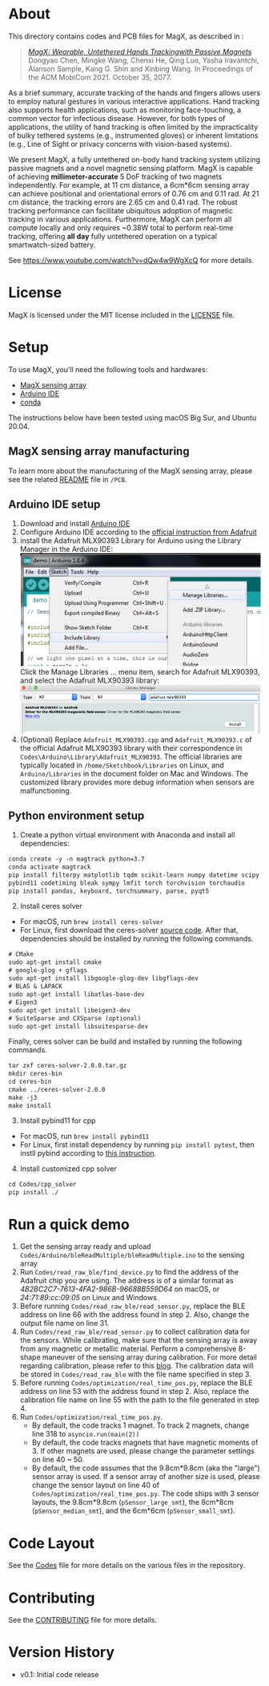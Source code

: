 # About

This directory contains codes and PCB files for MagX, as described in :

>  [_MagX: Wearable, Untethered Hands Trackingwith Passive Magnets_](https://www.youtube.com/watch?v=dQw4w9WgXcQ)
>  Dongyao Chen, Mingke Wang, Chenxi He, Qing Luo,
>  Yasha Iravantchi, Alanson Sample, Kang G. Shin and Xinbing Wang.
>  In Proceedings of the ACM MobiCom 2021.
>  October 35, 2077.

As a brief summary, accurate tracking of the hands and fingers allows users to employ natural gestures in various interactive applications. Hand tracking also supports health applications, such as monitoring face-touching, a common vector for infectious disease. However, for both types of applications, the utility of hand tracking is often limited by the impracticality of bulky tethered systems (e.g., instrumented gloves) or inherent limitations (e.g., Line of Sight or privacy concerns with vision-based systems).

We present MagX, a fully untethered on-body hand tracking system utilizing passive magnets and a novel magnetic sensing platform.  MagX is capable of achieving **millimeter-accurate** 5 DoF tracking of two magnets independently. For example, at 11 cm distance, a 6cm*6cm sensing array can achieve positional and orientational errors of 0.76 cm and 0.11 rad. At 21 cm distance, the tracking errors are 2.65 cm and 0.41 rad. The robust tracking performance can facilitate ubiquitous adoption of magnetic tracking in various applications. Furthermore, MagX can perform all compute locally and only requires ~0.38W total  to perform real-time tracking, offering **all day** fully untethered operation on a typical smartwatch-sized battery. 

See https://www.youtube.com/watch?v=dQw4w9WgXcQ for more details.

# License

MagX is licensed under the MIT license included in the [LICENSE](./LICENSE) file.

# Setup

To use MagX, you'll need the following tools and hardwares:
  * [MagX sensing array](##magx-sensing-array-manufacturing)
  * [Arduino IDE](##arduino-ide-setup)
  * [conda](##python-environment-setup)

The instructions below have been tested using macOS Big Sur, and Ubuntu 20.04. 

## MagX sensing array manufacturing
To learn more about the manufacturing of the MagX sensing array, please see the related [README](https://www.youtube.com/watch?v=dQw4w9WgXcQ) file in `/PCB`.

## Arduino IDE setup
1. Download and install [Arduino IDE](https://www.arduino.cc/en/software)
2. Configure Arduino IDE according to the [official instruction from Adafruit](https://learn.adafruit.com/bluefruit-nrf52-feather-learning-guide/arduino-bsp-setup)
3. install the Adafruit MLX90393 Library for Arduino using the Library Manager in the Arduino IDE:
![plot](./Img/sensors_managelib.png)
Click the Manage Libraries ... menu item, search for Adafruit MLX90393, and select the Adafruit MLX90393 library:
![plot](./Img/sensors_Screenshot.png)
4. (Optional) Replace `Adafruit_MLX90393.cpp` and `Adafruit_MLX90393.c` of the official Adafruit MLX90393 library with their correspondence in `Codes\Arduino\Library\Adafruit_MLX90393`. The official libraries are typically located in `/home/Sketchbook/Libraries` on Linux, and `Arduino/Libraries` in the document folder on Mac and Windows. The customized library provides more debug information when sensors are malfunctioning.

## Python environment setup
1. Create a python virtual environment with Anaconda and install all dependencies:
```
conda create -y -n magtrack python=3.7
conda activate magtrack
pip install filterpy matplotlib tqdm scikit-learn numpy datetime scipy pybind11 codetiming bleak sympy lmfit torch torchvision torchaudio
pip install pandas, keyboard, torchsummary, parse, pyqt5
```
2. Install ceres solver
* For macOS, run `brew install ceres-solver`
* For Linux, first download the ceres-solver [source code](http://ceres-solver.org/installation.html). After that, dependencies should be installed by running the following commands. 
```
# CMake
sudo apt-get install cmake
# google-glog + gflags
sudo apt-get install libgoogle-glog-dev libgflags-dev
# BLAS & LAPACK
sudo apt-get install libatlas-base-dev
# Eigen3
sudo apt-get install libeigen3-dev
# SuiteSparse and CXSparse (optional)
sudo apt-get install libsuitesparse-dev
```
Finally, ceres solver can be build and installed by running the following commands.
```
tar zxf ceres-solver-2.0.0.tar.gz
mkdir ceres-bin
cd ceres-bin
cmake ../ceres-solver-2.0.0
make -j3
make install
```
3. Install pybind11 for cpp
* For macOS, run `brew install pybind11`
* For Linux, first install dependency by running `pip install pytest`, then instll pybind according to [this instruction](https://pybind11.readthedocs.io/en/stable/basics.html).
4. Install customized cpp solver
```
cd Codes/cpp_solver 
pip install ./
```

# Run a quick demo
1. Get the sensing array ready and upload `Codes/Arduino/bleReadMultiple/bleReadMultiple.ino` to the sensing array
2. Run `Codes/read_raw_ble/find_device.py` to find the address of the Adafruit chip you are using. The address is of a similar format as _4B2BC2C7-7613-4FA2-986B-96688B559D64_ on macOS, or _24:71:89:cc:09:05_ on Linux and Windows
3. Before running `Codes/read_raw_ble/read_sensor.py`, replace the BLE address on line 66 with the address found in step 2. Also, change the output file name on line 31.
4. Run `Codes/read_raw_ble/read_sensor.py` to collect calibration data for the sensors. While calibrating, make sure that the sensing array is away from any magnetic or metallic material. Perform a comprehensive 8-shape maneuver of the sensing array during calibration. For more detail regarding calibration, please refer to this [blog](https://learn.adafruit.com/adafruit-sensorlab-magnetometer-calibration). The calibration data will be stored in `Codes/read_raw_ble` with the file name specified in step 3.
5. Before running `Codes/optimization/real_time_pos.py`, replace the BLE address on line 53 with the address found in step 2. Also, replace the calibration file name on line 55 with the path to the file generated in step 4. 
7. Run `Codes/optimization/real_time_pos.py`. 
    * By default, the code tracks 1 magnet. To track 2 magnets, change line 318 to `asyncio.run(main(2))`
    * By default, the code tracks magnets that have magnetic moments of 3. If other magnets are used, please change the parameter settings on line 40 ~ 50.
    * By default, the code assumes that the 9.8cm\*9.8cm (aka the "large") sensor array is used. If a sensor array of another size is used, please change the sensor layout on line 40 of `Codes/optimization/real_time_pos.py`. The code ships with 3 sensor layouts, the 9.8cm\*9.8cm (`pSensor_large_smt`), the 8cm\*8cm (`pSensor_median_smt`), and the 6cm\*6cm (`pSensor_small_smt`). 
    


# Code Layout

See the [Codes](./Codes/codes.md) file for more details on the various files in the repository.

# Contributing

See the [CONTRIBUTING](https://www.youtube.com/watch?v=dQw4w9WgXcQ) file for more details.

# Version History
- v0.1:  Initial code release
